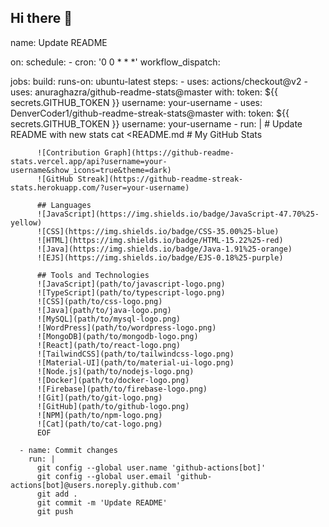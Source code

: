 ## Hi there 👋

<!--
**madhukazz/madhukazz** is a ✨ _special_ ✨ repository because its `README.md` (this file) appears on your GitHub profile.

Here are some ideas to get you started:

- 🔭 I’m currently working on ...
- 🌱 I’m currently learning ...
- 👯 I’m looking to collaborate on ...
- 🤔 I’m looking for help with ...
- 💬 Ask me about ...
- 📫 How to reach me: ...
- 😄 Pronouns: ...
- ⚡ Fun fact: ...
-->
name: Update README

on:
  schedule:
    - cron: '0 0 * * *'
  workflow_dispatch:

jobs:
  build:
    runs-on: ubuntu-latest
    steps:
      - uses: actions/checkout@v2
      - uses: anuraghazra/github-readme-stats@master
        with:
          token: ${{ secrets.GITHUB_TOKEN }}
          username: your-username
      - uses: DenverCoder1/github-readme-streak-stats@master
        with:
          token: ${{ secrets.GITHUB_TOKEN }}
          username: your-username
      - run: |
          # Update README with new stats
          cat <<EOF >README.md
          # My GitHub Stats

          ![Contribution Graph](https://github-readme-stats.vercel.app/api?username=your-username&show_icons=true&theme=dark)
          ![GitHub Streak](https://github-readme-streak-stats.herokuapp.com/?user=your-username)

          ## Languages
          ![JavaScript](https://img.shields.io/badge/JavaScript-47.70%25-yellow)
          ![CSS](https://img.shields.io/badge/CSS-35.00%25-blue)
          ![HTML](https://img.shields.io/badge/HTML-15.22%25-red)
          ![Java](https://img.shields.io/badge/Java-1.91%25-orange)
          ![EJS](https://img.shields.io/badge/EJS-0.18%25-purple)

          ## Tools and Technologies
          ![JavaScript](path/to/javascript-logo.png)
          ![TypeScript](path/to/typescript-logo.png)
          ![CSS](path/to/css-logo.png)
          ![Java](path/to/java-logo.png)
          ![MySQL](path/to/mysql-logo.png)
          ![WordPress](path/to/wordpress-logo.png)
          ![MongoDB](path/to/mongodb-logo.png)
          ![React](path/to/react-logo.png)
          ![TailwindCSS](path/to/tailwindcss-logo.png)
          ![Material-UI](path/to/material-ui-logo.png)
          ![Node.js](path/to/nodejs-logo.png)
          ![Docker](path/to/docker-logo.png)
          ![Firebase](path/to/firebase-logo.png)
          ![Git](path/to/git-logo.png)
          ![GitHub](path/to/github-logo.png)
          ![NPM](path/to/npm-logo.png)
          ![Cat](path/to/cat-logo.png)
          EOF

      - name: Commit changes
        run: |
          git config --global user.name 'github-actions[bot]'
          git config --global user.email 'github-actions[bot]@users.noreply.github.com'
          git add .
          git commit -m 'Update README'
          git push

